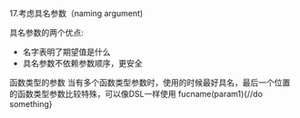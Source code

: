 17.考虑具名参数（naming argument)

具名参数的两个优点:

- 名字表明了期望值是什么
- 具名参数不依赖参数顺序，更安全

函数类型的参数
当有多个函数类型参数时，使用的时候最好具名，最后一个位置的函数类型参数比较特殊，可以像DSL一样使用 fucname(param1){//do something}
